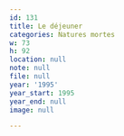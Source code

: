 ```yaml
---
id: 131
title: Le déjeuner
categories: Natures mortes
w: 73
h: 92
location: null
note: null
file: null
year: '1995'
year_start: 1995
year_end: null
image: null

---
```

